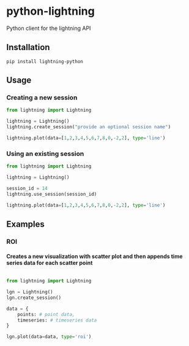 python-lightning
================

Python client for the lightning API

## Installation

```
pip install lightning-python
```

## Usage

### Creating a new session

```python
from lightning import Lightning

lightning = Lightning()
lightning.create_session("provide an optional session name")

lightning.plot(data=[1,2,3,4,5,6,7,8,0,-2,2], type='line')

```

### Using an existing session


```python
from lightning import Lightning

lightning = Lightning()

session_id = 14
lightning.use_session(session_id)

lightning.plot(data=[1,2,3,4,5,6,7,8,0,-2,2], type='line')

```

## Examples

### ROI

#### Creates a new visualization with scatter plot and then appends time series data for each scatter point

```python

from lightning import Lightning

lgn = Lightning()
lgn.create_session()

data = {
    points: # point data,
    timeseries: # timeseries data
}

lgn.plot(data=data, type='roi')

```
